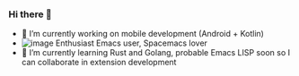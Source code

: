 ### Hi there 👋

<!--
**dennismayr/dennismayr** is a ✨ _special_ ✨ repository because its `README.md` (this file) appears on your GitHub profile.

Here are some ideas to get you started:
-->
- 🔭 I’m currently working on mobile development (Android + Kotlin)
- ![image](https://user-images.githubusercontent.com/30353238/182044656-c8a97ec0-bb80-4905-ad15-29a3864eaee2.png) Enthusiast Emacs user, Spacemacs lover
- 🌱 I’m currently learning Rust and Golang, probable Emacs LISP soon so I can collaborate in extension development
<!--
- 👯 I’m looking to collaborate on ...
- 🤔 I’m looking for help with ...
- 💬 Ask me about ...
- 📫 How to reach me: ...
-->
<!--
- 😄 Pronouns: ...
- ⚡ Fun fact: ...
-->
